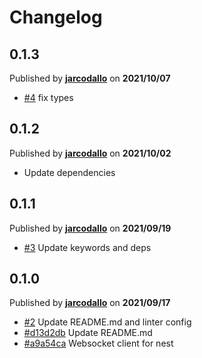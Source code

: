 # Changelog

## 0.1.3
Published by **[jarcodallo](https://github.com/jarcodallo)** on **2021/10/07**
- [#4](https://github.com/blockcoders/nestjs-websocket/pull/4) fix types

## 0.1.2
Published by **[jarcodallo](https://github.com/jarcodallo)** on **2021/10/02**
- Update dependencies

## 0.1.1
Published by **[jarcodallo](https://github.com/jarcodallo)** on **2021/09/19**
- [#3](https://github.com/blockcoders/nestjs-websocket/pull/3) Update keywords and deps

## 0.1.0
Published by **[jarcodallo](https://github.com/jarcodallo)** on **2021/09/17**
- [#2](https://github.com/blockcoders/nestjs-websocket/pull/2) Update README.md and linter config
- [#d13d2db](https://github.com/blockcoders/nestjs-websocket/commit/d13d2db7287ae9784b64940a2fdcb07d39975b03) Update README.md
- [#a9a54ca](https://github.com/blockcoders/nestjs-websocket/commit/a9a54ca0796d466e35adcbb96e8a90412063402f) Websocket client for nest
